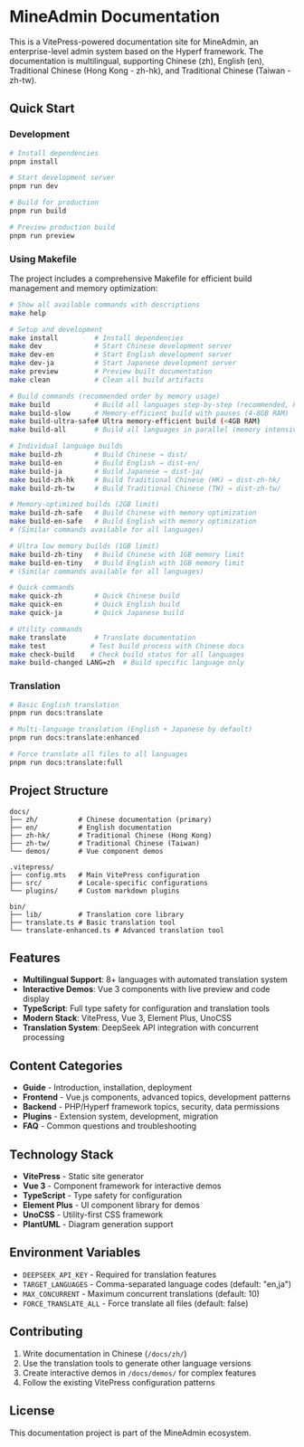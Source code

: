 # MineAdmin Documentation

This is a VitePress-powered documentation site for MineAdmin, an enterprise-level admin system based on the Hyperf framework. The documentation is multilingual, supporting Chinese (zh), English (en), Traditional Chinese (Hong Kong - zh-hk), and Traditional Chinese (Taiwan - zh-tw).

## Quick Start

### Development

```bash
# Install dependencies
pnpm install

# Start development server
pnpm run dev

# Build for production
pnpm run build

# Preview production build
pnpm run preview
```

### Using Makefile

The project includes a comprehensive Makefile for efficient build management and memory optimization:

```bash
# Show all available commands with descriptions
make help

# Setup and development
make install         # Install dependencies
make dev             # Start Chinese development server
make dev-en          # Start English development server
make dev-ja          # Start Japanese development server
make preview         # Preview built documentation
make clean           # Clean all build artifacts

# Build commands (recommended order by memory usage)
make build           # Build all languages step-by-step (recommended, 8GB+ RAM)
make build-slow      # Memory-efficient build with pauses (4-8GB RAM)
make build-ultra-safe# Ultra memory-efficient build (<4GB RAM)
make build-all       # Build all languages in parallel (memory intensive)

# Individual language builds
make build-zh        # Build Chinese → dist/
make build-en        # Build English → dist-en/
make build-ja        # Build Japanese → dist-ja/
make build-zh-hk     # Build Traditional Chinese (HK) → dist-zh-hk/
make build-zh-tw     # Build Traditional Chinese (TW) → dist-zh-tw/

# Memory-optimized builds (2GB limit)
make build-zh-safe   # Build Chinese with memory optimization
make build-en-safe   # Build English with memory optimization
# (Similar commands available for all languages)

# Ultra low memory builds (1GB limit)
make build-zh-tiny   # Build Chinese with 1GB memory limit
make build-en-tiny   # Build English with 1GB memory limit
# (Similar commands available for all languages)

# Quick commands
make quick-zh        # Quick Chinese build
make quick-en        # Quick English build
make quick-ja        # Quick Japanese build

# Utility commands
make translate       # Translate documentation
make test           # Test build process with Chinese docs
make check-build    # Check build status for all languages
make build-changed LANG=zh  # Build specific language only
```

### Translation

```bash
# Basic English translation
pnpm run docs:translate

# Multi-language translation (English + Japanese by default)
pnpm run docs:translate:enhanced

# Force translate all files to all languages
pnpm run docs:translate:full
```

## Project Structure

```
docs/
├── zh/          # Chinese documentation (primary)
├── en/          # English documentation
├── zh-hk/       # Traditional Chinese (Hong Kong)
├── zh-tw/       # Traditional Chinese (Taiwan)
└── demos/       # Vue component demos

.vitepress/
├── config.mts   # Main VitePress configuration
├── src/         # Locale-specific configurations
└── plugins/     # Custom markdown plugins

bin/
├── lib/         # Translation core library
├── translate.ts # Basic translation tool
└── translate-enhanced.ts # Advanced translation tool
```

## Features

- **Multilingual Support**: 8+ languages with automated translation system
- **Interactive Demos**: Vue 3 components with live preview and code display
- **TypeScript**: Full type safety for configuration and translation tools
- **Modern Stack**: VitePress, Vue 3, Element Plus, UnoCSS
- **Translation System**: DeepSeek API integration with concurrent processing

## Content Categories

- **Guide** - Introduction, installation, deployment
- **Frontend** - Vue.js components, advanced topics, development patterns
- **Backend** - PHP/Hyperf framework topics, security, data permissions
- **Plugins** - Extension system, development, migration
- **FAQ** - Common questions and troubleshooting

## Technology Stack

- **VitePress** - Static site generator
- **Vue 3** - Component framework for interactive demos
- **TypeScript** - Type safety for configuration
- **Element Plus** - UI component library for demos
- **UnoCSS** - Utility-first CSS framework
- **PlantUML** - Diagram generation support

## Environment Variables

- `DEEPSEEK_API_KEY` - Required for translation features
- `TARGET_LANGUAGES` - Comma-separated language codes (default: "en,ja")
- `MAX_CONCURRENT` - Maximum concurrent translations (default: 10)
- `FORCE_TRANSLATE_ALL` - Force translate all files (default: false)

## Contributing

1. Write documentation in Chinese (`/docs/zh/`)
2. Use the translation tools to generate other language versions
3. Create interactive demos in `/docs/demos/` for complex features
4. Follow the existing VitePress configuration patterns

## License

This documentation project is part of the MineAdmin ecosystem.
